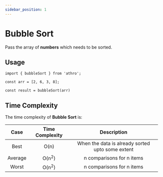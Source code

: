 ```yaml
---
sidebar_position: 1
---
```


# Bubble Sort

Pass the array of **numbers** which
needs to be sorted.

## Usage

```tsx title="src/sample/bubblesort.ts"
import { bubbleSort } from 'athro';

const arr = [2, 6, 3, 8];

const result = bubbleSort(arr)
```

## Time Complexity
The time complexity of **Bubble Sort** is:


| Case | Time Complexity  | Description |
| :---:   | :-: | :-: |
| Best | O(n) | When the data is already sorted upto some extent |
| Average | O(n<sup>2</sup>) | n comparisons for n items |
| Worst | O(n<sup>2</sup>) | n comparisons for n items |